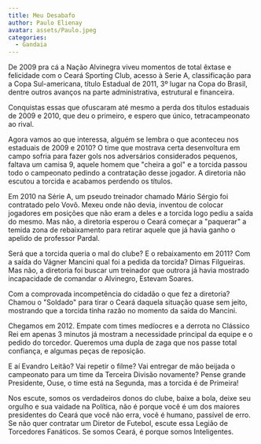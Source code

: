```yaml
---
title: Meu Desabafo
author: Paulo Elienay
avatar: assets/Paulo.jpeg
categories:
  - Gandaia
---
```

De 2009 pra cá a Nação Alvinegra viveu momentos de total êxtase e felicidade com o Ceará Sporting Club, acesso à Serie A, classificação para a Copa Sul-americana, título Estadual de 2011, 3º lugar na Copa do Brasil, dentre outros avanços na parte administrativa, estrutural e financeira. 

Conquistas essas que ofuscaram até mesmo a perda dos títulos estaduais de 2009 e 2010, que deu o primeiro, e espero que único, tetracampeonato ao rival. 

Agora vamos ao que interessa, alguém se lembra o que aconteceu nos estaduais de 2009 e 2010? O time que mostrava certa desenvoltura em campo sofria para fazer gols nos adversários considerados pequenos, faltava um camisa 9, aquele homem que "cheira a gol" e a torcida passou todo o campeonato pedindo a contratação desse jogador. A diretoria não escutou a torcida e acabamos perdendo os títulos. 

Em 2010 na Série A, um pseudo treinador chamado Mário Sérgio foi contratado pelo Vovô. Mexeu onde não devia, inventou de colocar jogadores em posições que não eram a deles e a torcida logo pediu a saída do mesmo. Mas não, a diretoria esperou o Ceará começar a "paquerar" a temida zona de rebaixamento para retirar aquele que já havia ganho o apelido de professor Pardal. 

Será que a torcida queria o mal do clube? E o rebaixamento em 2011? Com a saída do Vágner Mancini qual foi a pedida da torcida? Dimas Filgueiras. Mas não, a diretoria foi buscar um treinador que outrora já havia mostrado incapacidade de comandar o Alvinegro, Estevam Soares. 

Com a comprovada incompetência do cidadão o que fez a diretoria? Chamou o "Soldado" para tirar o Ceará daquela situação quase sem jeito, mostrando que a torcida tinha razão no momento da saída do Mancini. 

Chegamos em 2012. Empate com times medíocres e a derrota no Clássico Rei em apenas 3 minutos já mostram a necessidade principal da equipe e o pedido do torcedor. Queremos uma dupla de zaga que nos passe total confiança, e algumas peças de reposição. 

E aí Evandro Leitão? Vai repetir o filme? Vai entregar de mão beijada o campeonato para um time da Terceira Divisão novamente? Pense grande Presidente, Ouse, o time está na Segunda, mas a torcida é de Primeira! 

Nos escute, somos os verdadeiros donos do clube, baixe a bola, deixe seu orgulho e sua vaidade na Política, não é porque você é um dos maiores presidentes do Ceará que você não erra, você é humano, passível de erro. Se não quer contratar um Diretor de Futebol, escute essa Legião de Torcedores Fanáticos. Se somos Ceará, é porque somos Inteligentes.

